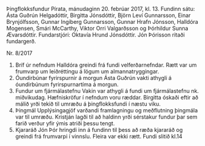 Þingflokksfundur Pírata, mánudaginn 20. febrúar 2017, kl. 13.
Fundinn sátu: Ásta Guðrún Helgadóttir, Birgitta Jónsdóttir, Björn Leví Gunnarsson, Einar
Brynjólfsson, Gunnar Ingiberg Gunnarsson, Gunnar Hrafn Jónsson, Halldóra Mogensen,
Smári McCarthy, Viktor Orri Valgarðsson og Þórhildur Sunna Ævarsdóttir.
Fundarstjóri: Oktavía Hrund Jónsdóttir.
Jón Þórisson ritaði fundargerð.

Nr. 8/2017
1. Bríf úr nefndum
Halldóra greindi frá fundi velferðarnefndar. Rætt var um frumvarp um leiðréttingu á lögum
um almannatryggingar.
2. Óundirbúnar fyrirspurnir á morgun
Ásta Guðrún vakti athygli á óundirbúnum fyrirspurnartíma á morgun.
3. Fundur um fjármálastefnu
Vakin var athygli á fundi um fjármálastefnu nk. miðvikudag.
Hæfniskröfur í nefndum voru ræddar. Birgitta óskaði eftir að málið yrði tekið til umræðu á
þingflokksfundi í næstu viku.
4. Þingmál
Upplýsingagjöf varðandi framlagningu og meðflutning þingmála var til umræðu. Kristján lagði
til að haldinn yrði sérstakur fundur þar sem farið verður yfir ýmis atriði þessu tengt.
5. Kjararáð
Jón Þór hringdi inn á fundinn til þess að ræða kjararáð og greindi frá frumvarpi í vinnslu.
Fleira var ekki rætt.
Fundi slitið kl.14

